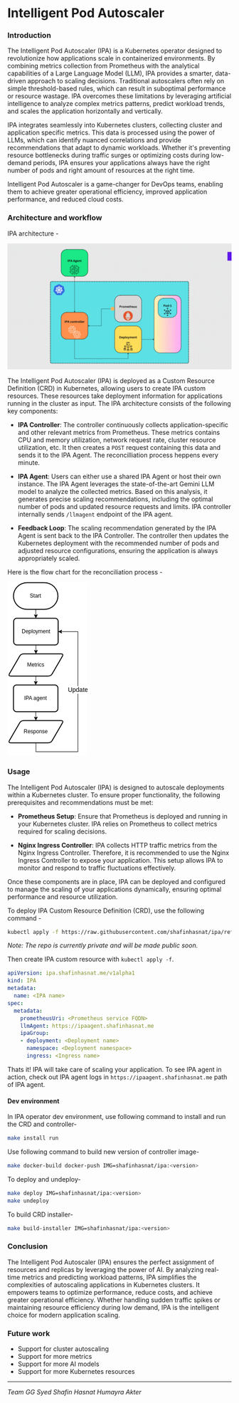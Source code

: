 # Intelligent Pod Autoscaler
<!-- ### TL;DR:
Intelligent Pod Autoscaler is a kubernetes native autoscaler that uses LLM to analyze metrics and make scaling decisions. -->

### Introduction
The Intelligent Pod Autoscaler (IPA) is a Kubernetes operator designed to revolutionize how applications scale in containerized environments. By combining metrics collection from Prometheus with the analytical capabilities of a Large Language Model (LLM), IPA provides a smarter, data-driven approach to scaling decisions. Traditional autoscalers often rely on simple threshold-based rules, which can result in suboptimal performance or resource wastage. IPA overcomes these limitations by leveraging artificial intelligence to analyze complex metrics patterns, predict workload trends, and scales the application horizontally and vertically.

IPA integrates seamlessly into Kubernetes clusters, collecting cluster and application specific metrics. This data is processed using the power of LLMs, which can identify nuanced correlations and provide recommendations that adapt to dynamic workloads. Whether it's preventing resource bottlenecks during traffic surges or optimizing costs during low-demand periods, IPA ensures your applications always have the right number of pods and right amount of resources at the right time.

Intelligent Pod Autoscaler is a game-changer for DevOps teams, enabling them to achieve greater operational efficiency, improved application performance, and reduced cloud costs.


### Architecture and workflow
IPA architecture -

![IPA Architecture](./assets//IPA_Agent.gif)

The Intelligent Pod Autoscaler (IPA) is deployed as a Custom Resource Definition (CRD) in Kubernetes, allowing users to create IPA custom resources. These resources take deployment information for applications running in the cluster as input. The IPA architecture consists of the following key components:

- **IPA Controller**: The controller continuously collects application-specific and other relevant metrics from Prometheus. These metrics contains CPU and memory utilization, network request rate, cluster resource utilization, etc. It then creates a `POST` request containing this data and sends it to the IPA Agent. The reconcilliation process heppens every minute.

- **IPA Agent**: Users can either use a shared IPA Agent or host their own instance. The IPA Agent leverages the state-of-the-art Gemini LLM model to analyze the collected metrics. Based on this analysis, it generates precise scaling recommendations, including the optimal number of pods and updated resource requests and limits. IPA controller internally sends `/llmagent` endpoint of the IPA agent.

- **Feedback Loop**: The scaling recommendation generated by the IPA Agent is sent back to the IPA Controller. The controller then updates the Kubernetes deployment with the recommended number of pods and adjusted resource configurations, ensuring the application is always appropriately scaled.

Here is the flow chart for the reconciliation process -

![IPA Reconciliation](./assets/IPA_flow.png)

### Usage
The Intelligent Pod Autoscaler (IPA) is designed to autoscale deployments within a Kubernetes cluster. To ensure proper functionality, the following prerequisites and recommendations must be met:

- **Prometheus Setup**: Ensure that Prometheus is deployed and running in your Kubernetes cluster. IPA relies on Prometheus to collect metrics required for scaling decisions.

- **Nginx Ingress Controller**: IPA collects HTTP traffic metrics from the Nginx Ingress Controller. Therefore, it is recommended to use the Nginx Ingress Controller to expose your application. This setup allows IPA to monitor and respond to traffic fluctuations effectively.

Once these components are in place, IPA can be deployed and configured to manage the scaling of your applications dynamically, ensuring optimal performance and resource utilization.



To deploy IPA Custom Resource Definition (CRD), use the following command -
```bash
kubectl apply -f https://raw.githubusercontent.com/shafinhasnat/ipa/refs/heads/main/dist/install.yaml?token=GHSAT0AAAAAAC5ELJ5KMUCZDFQPWZELOFW2Z4HUJLA
```
*Note: The repo is currently private and will be made public soon.*

Then create IPA custom resource with `kubectl apply -f`. 
```yaml
apiVersion: ipa.shafinhasnat.me/v1alpha1
kind: IPA
metadata:
  name: <IPA name>
spec:
  metadata:
    prometheusUri: <Prometheus service FQDN>
    llmAgent: https://ipaagent.shafinhasnat.me
    ipaGroup:
    - deployment: <Deployment name>
      namespace: <Deployment namespace>
      ingress: <Ingress name>
```
Thats it! IPA will take care of scaling your application. To see IPA agent in action, check out IPA agent logs in `https://ipaagent.shafinhasnat.me` path of IPA agent.

#### Dev environment
In IPA operator dev environment, use following command to install and run the CRD and controller-
```bash
make install run
```
Use following command to build new version of controller image-
```bash
make docker-build docker-push IMG=shafinhasnat/ipa:<version>
```
To deploy and undeploy-
```bash
make deploy IMG=shafinhasnat/ipa:<version>
make undeploy
```
To build CRD installer-
```bash
make build-installer IMG=shafinhasnat/ipa:<version>
```

### Conclusion
The Intelligent Pod Autoscaler (IPA) ensures the perfect assignment of resources and replicas by leveraging the power of AI. By analyzing real-time metrics and predicting workload patterns, IPA simplifies the complexities of autoscaling applications in Kubernetes clusters. It empowers teams to optimize performance, reduce costs, and achieve greater operational efficiency. Whether handling sudden traffic spikes or maintaining resource efficiency during low demand, IPA is the intelligent choice for modern application scaling.

### Future work
- Support for cluster autoscaling
- Support for more metrics
- Support for more AI models
- Support for more Kubernetes resources

---
*Team GG
Syed Shafin Hasnat
Humayra Akter*